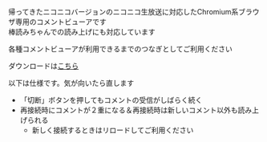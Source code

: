 帰ってきたニコニコバージョンのニコニコ生放送に対応したChromium系ブラウザ専用のコメントビューアです\
棒読みちゃんでの読み上げにも対応しています

各種コメントビューアが利用できるまでのつなぎとしてご利用ください

ダウンロードは[こちら](https://github.com/mujurin1/nicolive-api-svelte5/releases)

以下は仕様です。気が向いたら直します
* 「切断」ボタンを押してもコメントの受信がしばらく続く
* 再接続時にコメントが２重になる＆再接続時は新しいコメント以外も読み上げられる
  * 新しく接続するときはリロードしてご利用ください
